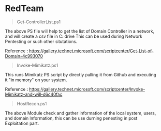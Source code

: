 # RedTeam

> Get-ControllerList.ps1 

The above PS file will help to get the list of Domain Controller in a network, and will create a csv file in C: drive
This can be used during Network Pentesting or such other situtations.

Reference : https://gallery.technet.microsoft.com/scriptcenter/Get-List-of-Domain-4c993070

> Invoke-Mimikatz.ps1 

This runs Mimikatz PS script by directly pulling it from Github and executing it "in memory" on your system.

Reference : https://gallery.technet.microsoft.com/scriptcenter/Invoke-Mimikatz-and-will-d6c40fac

> HostRecon.ps1

The above Module check and gather information of the local system, users, and domain Information, this can be use durning penesting in post Exploitation part.
